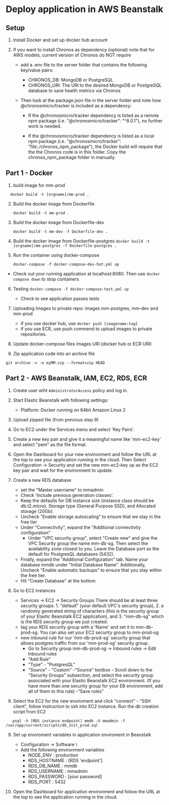 # Deploy application in AWS Beanstalk 

## Setup

1. Install Docker and set up docker hub account

2. If you want to install Chronos as dependency (optional)
   note that for AWS models, current version of Chronos do NOT require 
   - add a .env file to the server folder that contains the following key/value pairs:

      - CHRONOS_DB: MongoDB or PostgreSQL
      - CHRONOS_URI: The URI to the desired MongoDB or PostgreSQL database to save health metrics via Chronos
   - Then look at the package.json file in the server folder and note how @chronosmicro/tracker is included as a dependency:

      - If the @chronosmicro/tracker dependency is listed as a remote npm package (i.e. "@chronosmicro/tracker": "^8.0.1"), no further work is needed.

      - If the @chronosmicro/tracker dependency is listed as a local npm package (i.e. "@chronosmicro/tracker": "file:./chronos_npm_package"), the Docker build will require that the the Chronos code is in this folder. Copy the chronos_npm_package folder in manually.



## Part 1 - Docker

1. build image for mm-prod
```
  docker build -t [orgname]/mm-prod .
```
2. Build the docker image from Dockerfile

   `docker build -t mm-prod .`

3. Build the docker image from Dockerfile-dev

   `docker build -t mm-dev -f Dockerfile-dev .`

4.  Build the docker image from Dockerfile-postgres
  `docker build -t [orgname]/mm-postgres -f Dockerfile-postgres .`


5. Run the container using docker-compose

   `docker-compose -f docker-compose-dev-hot.yml up`

- Check out your running application at localhost:8080. Then use `docker compose down` to stop containers

6. Testing
 `docker-compose -f docker-compose-test.yml up`
   - Check to see application passes tests

7. Uploading Images to private repo: images mm-postgres, mm-dev and mm-prod
   - if you use docker hub, use `docker push [imagename:tag]`
   - if you use ECR, use push commend to upload images to private repositories.

8. Update docker-compose files images URI (docker hub or ECR URI)

9. Zip application code into an archive file
```
git archive -v -o myMM.zip --format=zip HEAD
```

## Part 2 - AWS Beanstalk, IAM, EC2, RDS, ECR

1. Create user wiht `AdministratorAccess` policy and log in.

2. Start Elastic Beanstalk with following settings:
   - Platform: Docker running on 64bit Amazon Linux 2
   
3. Upload zipped file (from previous step 9)

4. Go to EC2 under the Services menu and select 'Key Pairs'.

5. Create a new key pair and give it a meaningful name like 'mm-ec2-key' and select "pem" as the file format.

6. Open the Dashboard for your new environment and follow the URL at the top to see your application running in the cloud. Then Select Configuration -> Security and set the new mm-ec2-key up as the EC2 key pair and wait for the environment to update.


7. Create a new RDS database
   - set the "Master username" to mmadmin
   - Check 'Include previous generation classes'. 
   - Keep the defaults for DB instance size (instance class should be db.t2.micro), Storage type (General Purpose SSD), and Allocated storage (20Gb).
   - Uncheck "Enable storage autoscaling" to ensure that we stay in the free tier
   - Under "Connectivity", expand the "Additional connectivity configuration"
      - Under "VPC security group", select "Create new" and give the VPC Security group the name mm-db-sg. Then select the availability zone closest to you. Leave the Database port as the default for PostgresQL databases (5432).
   - Finally, expand the "Additional Configuration" tab. Name your database mmdb under "Initial Database Name". Additionally, Uncheck "Enable automatic backups" to ensure that you stay within the free tier.
   - Hit "Create Database" at the bottom

7. Go to EC2 instances
   - Services -> EC2 -> Security Groups There should be at least three security groups: 1. "default" (your default VPC's security group), 2. a randomly generated string of characters (this is the security group of your Elastic Beanstalk EC2 application), and 3. "mm-db-sg" which is the RDS security group we just created.
   - tag your RDS security group with a 'Name' and set it to mm-db-prod-sg. You can also set your EC2 security group to mm-prod-sg
   - new inbound rule for our 'mm-db-prod-sg' security group that allows postgres traffic from our 'mm-prod-sg' security group.
      - Go to Security group mm-db-prod-sg -> Inbound rules -> Edit Inbound rules
      - "Add Rule"
      - "Type" - "PostgresQL"
      - "Source" - "Custom" 
      -"Source" textbox - Scroll down to the "Security Groups" subsection, and select the security group associated with your Elastic Beanstalk EC2 environment. (If you have more than one security group for your EB environment, add all of them to this rule)
      -"Save rules"

8. Select the EC2 for the new enviroment and click "connect" - "SSH client", follow instruction to ssh into EC2 instance. Run the db creation script from EC2
```
   psql -h [RDS instance endpoint] mmdb -U mmadmin -f /var/app/current/scripts/db_init_prod.sql
```

9. Set up enviroment variables in application enviroment in Beanstalk
   - Configuration -> Software \
   - Add the following environment variables
      - NODE_ENV : production
      - RDS_HOSTNAME : [RDS 'endpoint']
      - RDS_DB_NAME : mmdb
      - RDS_USERNAME : mmadmin
      - RDS_PASSWORD : [your password]
      - RDS_PORT : 5432

10. Open the Dashboard for application environment and follow the URL at the top to see the application running in the cloud. 

